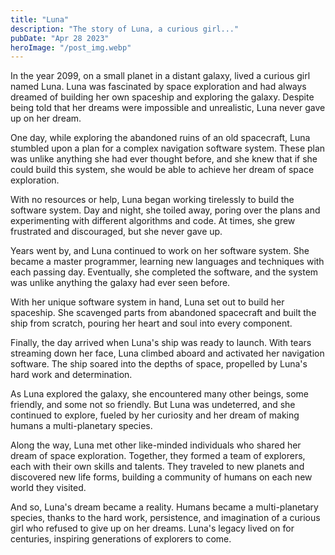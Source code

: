 ```yaml
---
title: "Luna"
description: "The story of Luna, a curious girl..."
pubDate: "Apr 28 2023"
heroImage: "/post_img.webp"
---
```

In the year 2099, on a small planet in a distant galaxy, lived a curious girl named Luna. Luna was fascinated by space exploration and had always dreamed of building her own spaceship and exploring the galaxy. Despite being told that her dreams were impossible and unrealistic, Luna never gave up on her dream.

One day, while exploring the abandoned ruins of an old spacecraft, Luna stumbled upon a plan for a complex navigation software system. These plan was unlike anything she had ever thought before, and she knew that if she could build this system, she would be able to achieve her dream of space exploration.

With no resources or help, Luna began working tirelessly to build the software system. Day and night, she toiled away, poring over the plans and experimenting with different algorithms and code. At times, she grew frustrated and discouraged, but she never gave up.

Years went by, and Luna continued to work on her software system. She became a master programmer, learning new languages and techniques with each passing day. Eventually, she completed the software, and the system was unlike anything the galaxy had ever seen before.

With her unique software system in hand, Luna set out to build her spaceship. She scavenged parts from abandoned spacecraft and built the ship from scratch, pouring her heart and soul into every component.

Finally, the day arrived when Luna's ship was ready to launch. With tears streaming down her face, Luna climbed aboard and activated her navigation software. The ship soared into the depths of space, propelled by Luna's hard work and determination.

As Luna explored the galaxy, she encountered many other beings, some friendly, and some not so friendly. But Luna was undeterred, and she continued to explore, fueled by her curiosity and her dream of making humans a multi-planetary species.

Along the way, Luna met other like-minded individuals who shared her dream of space exploration. Together, they formed a team of explorers, each with their own skills and talents. They traveled to new planets and discovered new life forms, building a community of humans on each new world they visited.

And so, Luna's dream became a reality. Humans became a multi-planetary species, thanks to the hard work, persistence, and imagination of a curious girl who refused to give up on her dreams. Luna's legacy lived on for centuries, inspiring generations of explorers to come.